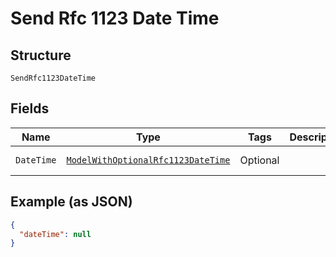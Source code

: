 
# Send Rfc 1123 Date Time

## Structure

`SendRfc1123DateTime`

## Fields

| Name | Type | Tags | Description | Getter | Setter |
|  --- | --- | --- | --- | --- | --- |
| `DateTime` | [`ModelWithOptionalRfc1123DateTime`](/doc/models/model-with-optional-rfc-1123-date-time.md) | Optional | <testing><br> | ModelWithOptionalRfc1123DateTime getDateTime() | setDateTime(ModelWithOptionalRfc1123DateTime dateTime) |

## Example (as JSON)

```json
{
  "dateTime": null
}
```

